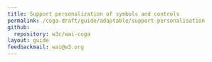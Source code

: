 ```yaml
---
title: Support personalization of symbols and controls
permalink: /coga-draft/guide/adaptable/support-personalisation
github:
  repository: w3c/wai-coga
layout: guide
feedbackmail: wai@w3.org
---
```

